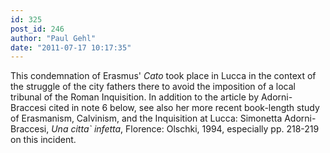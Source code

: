 ```yaml
---
id: 325
post_id: 246
author: "Paul Gehl"
date: "2011-07-17 10:17:35"
---
```

This condemnation of Erasmus' *Cato* took place in Lucca in the context of the struggle of the city fathers there to avoid the imposition of a local tribunal of the Roman Inquisition. In addition to the article by Adorni-Braccesi cited in note 6 below, see also her more recent book-length study of Erasmanism, Calvinism, and the Inquisition at Lucca: Simonetta Adorni-Braccesi, *Una citta` infetta*, Florence: Olschki, 1994, especially pp. 218-219 on this incident.
